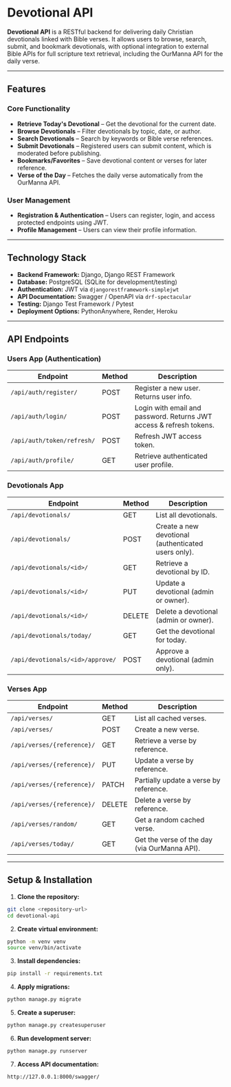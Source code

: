 
# Devotional API

**Devotional API** is a RESTful backend for delivering daily Christian devotionals linked with Bible verses.
It allows users to browse, search, submit, and bookmark devotionals, with optional integration to external Bible APIs for full scripture text retrieval, including the OurManna API for the daily verse.

---

## Features

### Core Functionality

* **Retrieve Today's Devotional** – Get the devotional for the current date.
* **Browse Devotionals** – Filter devotionals by topic, date, or author.
* **Search Devotionals** – Search by keywords or Bible verse references.
* **Submit Devotionals** – Registered users can submit content, which is moderated before publishing.
* **Bookmarks/Favorites** – Save devotional content or verses for later reference.
* **Verse of the Day** – Fetches the daily verse automatically from the OurManna API.

### User Management

* **Registration & Authentication** – Users can register, login, and access protected endpoints using JWT.
* **Profile Management** – Users can view their profile information.

---

## Technology Stack

* **Backend Framework:** Django, Django REST Framework
* **Database:** PostgreSQL (SQLite for development/testing)
* **Authentication:** JWT via `djangorestframework-simplejwt`
* **API Documentation:** Swagger / OpenAPI via `drf-spectacular`
* **Testing:** Django Test Framework / Pytest
* **Deployment Options:** PythonAnywhere, Render, Heroku

---

## API Endpoints

### Users App (Authentication)

| Endpoint                   | Method | Description                                                         |
| -------------------------- | ------ | ------------------------------------------------------------------- |
| `/api/auth/register/`      | POST   | Register a new user. Returns user info.                             |
| `/api/auth/login/`         | POST   | Login with email and password. Returns JWT access & refresh tokens. |
| `/api/auth/token/refresh/` | POST   | Refresh JWT access token.                                           |
| `/api/auth/profile/`       | GET    | Retrieve authenticated user profile.                                |

### Devotionals App

| Endpoint                         | Method | Description                                         |
| -------------------------------- | ------ | --------------------------------------------------- |
| `/api/devotionals/`              | GET    | List all devotionals.                               |
| `/api/devotionals/`              | POST   | Create a new devotional (authenticated users only). |
| `/api/devotionals/<id>/`         | GET    | Retrieve a devotional by ID.                        |
| `/api/devotionals/<id>/`         | PUT    | Update a devotional (admin or owner).               |
| `/api/devotionals/<id>/`         | DELETE | Delete a devotional (admin or owner).               |
| `/api/devotionals/today/`        | GET    | Get the devotional for today.                       |
| `/api/devotionals/<id>/approve/` | POST   | Approve a devotional (admin only).                  |

### Verses App

| Endpoint                   | Method | Description                                  |
| -------------------------- | ------ | -------------------------------------------- |
| `/api/verses/`             | GET    | List all cached verses.                      |
| `/api/verses/`             | POST   | Create a new verse.                          |
| `/api/verses/{reference}/` | GET    | Retrieve a verse by reference.               |
| `/api/verses/{reference}/` | PUT    | Update a verse by reference.                 |
| `/api/verses/{reference}/` | PATCH  | Partially update a verse by reference.       |
| `/api/verses/{reference}/` | DELETE | Delete a verse by reference.                 |
| `/api/verses/random/`      | GET    | Get a random cached verse.                   |
| `/api/verses/today/`       | GET    | Get the verse of the day (via OurManna API). |

---

## Setup & Installation

1. **Clone the repository:**

```bash
git clone <repository-url>
cd devotional-api
```

2. **Create virtual environment:**

```bash
python -m venv venv
source venv/bin/activate  
```

3. **Install dependencies:**

```bash
pip install -r requirements.txt
```

4. **Apply migrations:**

```bash
python manage.py migrate
```

5. **Create a superuser:**

```bash
python manage.py createsuperuser
```

6. **Run development server:**

```bash
python manage.py runserver
```

7. **Access API documentation:**

```
http://127.0.0.1:8000/swagger/
```

